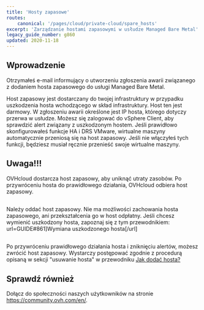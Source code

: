 ```yaml
---
title: 'Hosty zapasowe'
routes:
    canonical: '/pages/cloud/private-cloud/spare_hosts'
excerpt: 'Zarządzanie hostami zapasowymi w usłudze Managed Bare Metal'
legacy_guide_number: g860
updated: 2020-11-18
---
```


## Wprowadzenie

Otrzymałeś e-mail informujący o utworzeniu zgłoszenia awarii związanego z dodaniem hosta zapasowego do usługi Managed Bare Metal.

Host zapasowy jest dostarczany do twojej infrastruktury w przypadku uszkodzenia hosta wchodzącego w skład infrastruktury. Host ten jest darmowy. W zgłoszeniu awarii określone jest IP hosta, którego dotyczy przerwa w usłudze. 
Możesz się zalogować do vSphere Client, aby sprawdzić alert związany z uszkodzonym hostem. 
Jeśli prawidłowo skonfigurowałeś funkcje HA i DRS VMware, wirtualne maszyny automatycznie przeniosą się na host zapasowy. 
Jeśli nie włączyłeś tych funkcji, będziesz musiał ręcznie przenieść swoje wirtualne maszyny.


## 

## Uwaga!!!
OVHcloud dostarcza host zapasowy, aby uniknąć utraty zasobów. Po przywróceniu hosta do prawidłowego działania, OVHcloud odbiera host zapasowy.


## 
Należy oddać host zapasowy. Nie ma możliwości zachowania hosta zapasowego, ani przekształcenia go w host odpłatny. Jeśli chcesz wymienić uszkodzony hosta, zapoznaj się z tym przewodnikiem: url=GUIDE#861]Wymiana uszkodzonego hosta[/url]


## 
Po przywróceniu prawidłowego działania hosta i zniknięciu alertów, możesz zwrócić host zapasowy. Wystarczy postępować zgodnie z procedurą opisaną w sekcji "usuwanie hosta" w przewodniku [Jak dodać hosta?](/pages/cloud/managed-bare-metal/delete_host)


## Sprawdź również

Dołącz do społeczności naszych użytkowników na stronie <https://community.ovh.com/en/>.
